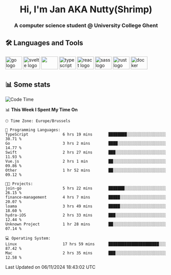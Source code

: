 <h1 align="center">Hi, I'm Jan AKA Nutty(Shrimp)</h1>
<h3 align="center">A computer science student @ University College Ghent</h3>

<h2 align="left">🛠️ Languages and Tools</h2>

###

<div align="left">
  <img src="https://cdn.jsdelivr.net/gh/devicons/devicon/icons/go/go-original.svg" height="40" width="52" alt="go logo"  />
  <img src="https://cdn.jsdelivr.net/gh/devicons/devicon@latest/icons/svelte/svelte-original.svg"  height="40" width="52" alt="svelte logo" />
  <img src="https://cdn.jsdelivr.net/gh/devicons/devicon@latest/icons/tailwindcss/tailwindcss-original.svg" height="40" width="52" />
  <img src="https://cdn.jsdelivr.net/gh/devicons/devicon/icons/typescript/typescript-original.svg" height="40" width="52" alt="typescript logo"  />
  <img src="https://cdn.jsdelivr.net/gh/devicons/devicon/icons/react/react-original.svg" height="40" width="52" alt="react logo"  />
  <img src="https://cdn.jsdelivr.net/gh/devicons/devicon/icons/sass/sass-original.svg" height="40" width="52" alt="sass logo"  />
  <img src="https://cdn.jsdelivr.net/gh/devicons/devicon@latest/icons/rust/rust-original.svg" height="40" width="52" alt="rust logo" />
  <img src="https://cdn.jsdelivr.net/gh/devicons/devicon/icons/docker/docker-original.svg" height="40" width="52" alt="docker logo"  />
</div>

<h2>📊 Some stats</h2>

<!--START_SECTION:waka-->
![Code Time](http://img.shields.io/badge/Code%20Time-5%2C224%20hrs%2020%20mins-blue)

📊 **This Week I Spent My Time On** 

```text
🕑︎ Time Zone: Europe/Brussels

💬 Programming Languages: 
TypeScript               6 hrs 19 mins       ████████░░░░░░░░░░░░░░░░░   30.71 % 
Go                       3 hrs 2 mins        ████░░░░░░░░░░░░░░░░░░░░░   14.77 % 
Swift                    2 hrs 27 mins       ███░░░░░░░░░░░░░░░░░░░░░░   11.93 % 
Vue.js                   2 hrs 1 min         ██░░░░░░░░░░░░░░░░░░░░░░░   09.86 % 
Other                    1 hr 52 mins        ██░░░░░░░░░░░░░░░░░░░░░░░   09.12 % 

🐱‍💻 Projects: 
join-go                  5 hrs 22 mins       ███████░░░░░░░░░░░░░░░░░░   26.15 % 
finance-management       4 hrs 7 mins        █████░░░░░░░░░░░░░░░░░░░░   20.07 % 
loama                    3 hrs 49 mins       █████░░░░░░░░░░░░░░░░░░░░   18.60 % 
hydra-iOS                2 hrs 33 mins       ███░░░░░░░░░░░░░░░░░░░░░░   12.44 % 
Unknown Project          1 hr 28 mins        ██░░░░░░░░░░░░░░░░░░░░░░░   07.14 % 

💻 Operating System: 
Linux                    17 hrs 59 mins      ██████████████████████░░░   87.42 % 
Mac                      2 hrs 35 mins       ███░░░░░░░░░░░░░░░░░░░░░░   12.58 % 
```


 Last Updated on 06/11/2024 18:43:02 UTC
<!--END_SECTION:waka-->
